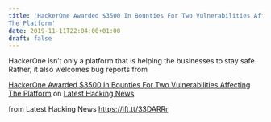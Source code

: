 ```yaml
---
title: 'HackerOne Awarded $3500 In Bounties For Two Vulnerabilities Affecting
The Platform'
date: 2019-11-11T22:04:00+01:00
draft: false
---
```


HackerOne isn’t only a platform that is helping the businesses to stay safe. Rather, it also welcomes bug reports from

[HackerOne Awarded $3500 In Bounties For Two Vulnerabilities Affecting The Platform](https://latesthackingnews.com/2019/11/11/hackerone-awarded-3500-in-bounties-for-two-vulnerabilities-affecting-the-platform/) on [Latest Hacking News](https://latesthackingnews.com).

  
  
from Latest Hacking News https://ift.tt/33DARRr